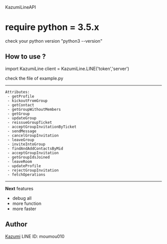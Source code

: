 KazumiLineAPI

# require python = 3.5.x
check your python version
"python3 --version"


How to use ?
------
import KazumiLine
client = KazumiLine.LINE('token','server')

check the file of example.py

------
    Attributes:
     - getProfile 
     - kickoutFromGroup 
     - getContact
     - getGroupWithoutMembers
     - getGroup
     - updateGroup 
     - reissueGroupTicket 
     - acceptGroupInvitationByTicket
     - sendMessage 
     - cancelGroupInvitation 
     - leaveGroup 
     - inviteIntoGroup 
     - findAndAddContactsByMid 
     - acceptGroupInvitation 
     - getGroupIdsJoined 
     - leaveRoom
     - updateProfile
     - rejectGroupInvitation
     - fetchOperations 
------
**Next**
 features
- debug all
- more function
- more faster

Author
------
[Kazumi](line://ti/p/~moumou010)
LINE ID: moumou010

